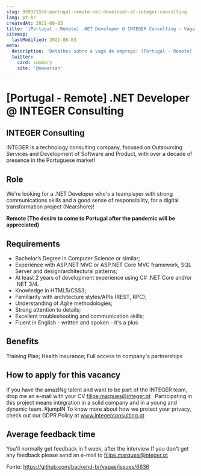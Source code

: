 ```yaml
---
slug: 959321559-portugal-remote-net-developer-at-integer-consulting
lang: pt-br
createdAt: 2021-08-03
title: '[Portugal - Remote] .NET Developer @ INTEGER Consulting - Vaga de Emprego'
sitemap:
  lastModified: 2021-08-03
meta:
  description: 'Detalhes sobre a vaga de emprego: [Portugal - Remote] .NET Developer @ INTEGER Consulting'
  twitter:
    card: summary
    site: '@nawarian'
---
```


# [Portugal - Remote] .NET Developer @ INTEGER Consulting

## INTEGER Consulting

INTEGER is a technology consulting company, focused on Outsourcing Services and Development of Software and Product, with over a decade of presence in the Portuguese market!

## Role

We're looking for a .NET Developer who's a teamplayer with strong communications skills and a good sense of responsibility, for a digital transformation project (Nearshore)!

**Remote (The desire to come to Portugal after the pandemic will be appreciated)**

## Requirements

- Bachelor’s Degree in Computer Science or similar;
- Experience with ASP.NET MVC or ASP.NET Core MVC framework, SQL Server and design/architectural patterns;
- At least 2 years of development experience using C# .NET Core and/or .NET 3/4.
- Knowledge in HTML5/CSS3;
- Familiarity with architecture styles/APIs (REST, RPC);
- Understanding of Agile methodologies;
- Strong attention to details;
- Excellent troubleshooting and communication skills;
- Fluent in English - written and spoken - it's a plus

## Benefits

Training Plan;
Health Insurance;
Full access to company's partnerships

## How to apply for this vacancy

If you have the amazINg talent and want to be part of the INTEGER team, drop me an e-mail with your CV filipe.marques@integer.pt
 
Participating in this project means integration in a solid company and in a young and dynamic team. #jumpIN
To know more about how we protect your privacy, check out our GDPR Policy at www.integerconsulting.pt

## Average feedback time
You'll normally get feedback in 1 week, after the interview
If you don't get any feedback please send an e-mail to filipe.marques@integer.pt


Fonte: https://github.com/backend-br/vagas/issues/6636
